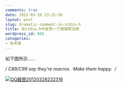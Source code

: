 ```yaml
---
comments: true
date: 2012-03-28 23:25:39
layout: post
slug: dramatic-comment-in-stdio-h
title: 在stdio.h中发现一个很强悍注释
wordpress_id: 856
categories:
- 技术类
---
```


如下图所示……

**/* C89/C99 say they're macros.  Make them happy.  */**

[![QQ截图20120328232316](http://everet.org/wp-content/uploads/2012/03/QQ20120328232316_thumb.png)](http://everet.org/wp-content/uploads/2012/03/QQ20120328232316.png)
